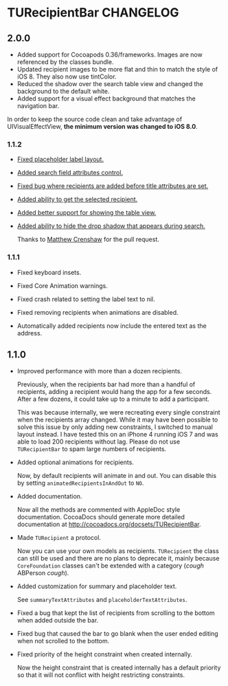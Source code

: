 # TURecipientBar CHANGELOG

## 2.0.0

- Added support for Cocoapods 0.36/frameworks. Images are now referenced by the classes bundle.
- Updated recipient images to be more flat and thin to match the style of iOS 8. They also now use tintColor.
- Reduced the shadow over the search table view and changed the background to the default white.
- Added support for a visual effect background that matches the navigation bar.

In order to keep the source code clean and take advantage of UIVisualEffectView, **the minimum version was changed to iOS 8.0**.

### 1.1.2

- [Fixed placeholder label layout.](https://github.com/davbeck/TURecipientBar/commit/2c8980a84f1712f5cbdfbfe7d5d960e5514dfe7b)

- [Added search field attributes control.](https://github.com/davbeck/TURecipientBar/commit/cf1cca09c7947ef1b987275eb0c94b44b38743b8)

- [Fixed bug where recipients are added before title attributes are set.](https://github.com/davbeck/TURecipientBar/commit/adddbac929f575aa5faa127a76dd9e3ea2990f50)

- [Added ability to get the selected recipient.](https://github.com/davbeck/TURecipientBar/commit/99abbfb39ee89291797cc5988d8607f2517a149d)

- [Added better support for showing the table view.](https://github.com/davbeck/TURecipientBar/commit/c1556f28592a2785810e8096ad9ab33d39490807)

- [Added ability to hide the drop shadow that appears during search.](https://github.com/davbeck/TURecipientBar/pull/22)

  Thanks to [Matthew Crenshaw](https://github.com/sgtsquiggs) for the pull request.



### 1.1.1

- Fixed keyboard insets.

- Fixed Core Animation warnings.

- Fixed crash related to setting the label text to nil.

- Fixed removing recipients when animations are disabled.

- Automatically added recipients now include the entered text as the address.

## 1.1.0

- Improved performance with more than a dozen recipients.

  Previously, when the recipients bar had more than a handful of recipients, adding a recipient would hang the app for a few seconds. After a few dozens, it could take up to a minute to add a participant.

  This was because internally, we were recreating every single constraint when the recipients array changed. While it may have been possible to solve this issue by only adding new constraints, I switched to manual layout instead. I have tested this on an iPhone 4 running iOS 7 and was able to load 200 recipients without lag. Please do not use `TURecipientBar` to spam large numbers of recipients.

- Added optional animations for recipients.

  Now, by default recipients will animate in and out. You can disable this by setting `animatedRecipientsInAndOut` to `NO`.

- Added documentation.

  Now all the methods are commented with AppleDoc style documentation. CocoaDocs should generate more detailed documentation at http://cocoadocs.org/docsets/TURecipientBar.

- Made `TURecipient` a protocol.

  Now you can use your own models as recipients. `TURecipient` the class can still be used and there are no plans to deprecate it, mainly because `CoreFoundation` classes can't be extended with a category (*cough* ABPerson *cough*).

- Added customization for summary and placeholder text.

  See `summaryTextAttributes` and `placeholderTextAttributes`.

- Fixed a bug that kept the list of recipients from scrolling to the bottom when added outside the bar.

- Fixed bug that caused the bar to go blank when the user ended editing when not scrolled to the bottom.

- Fixed priority of the height constraint when created internally.

  Now the height constraint that is created internally has a default priority so that it will not conflict with height restricting constraints.